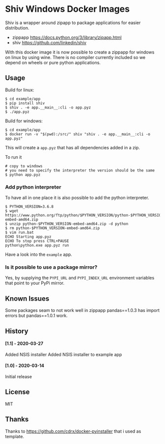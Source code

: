 # Shiv Windows Docker Images

Shiv is a wrapper around zipapp to package applications for easier
distribution.

- zippapp https://docs.python.org/3/library/zipapp.html
- shiv https://github.com/linkedin/shiv

With this docker image it is now possible to create a zippapp for windows on
linux by using wine. There is no compiler currently included so we depend on
wheels or pure python applications.

## Usage

Build for linux:

```
$ cd example/app
$ pip install shiv
$ shiv . -e app.__main__:cli -o app.pyz
$ ./app.pyz
```

Build for windows:

```
$ cd example/app
$ docker run -v "$(pwd):/src/" shiv "shiv . -e app.__main__:cli -o app.pyz"
```

This will create a `app.pyz` that has all dependencies added in a zip.

To run it 

```
# copy to windows
# you need to specify the interpreter the version should be the same
$ python app.pyz
```

### Add python interpreter

To have all in one place it is also possible to add the python interpreter.

```
$ PYTHON_VERSION=3.6.8
$ wget https://www.python.org/ftp/python/$PYTHON_VERSION/python-$PYTHON_VERSION-embed-amd64.zip
$ unzip python-$PYTHON_VERSION-embed-amd64.zip -d python
$ rm python-$PYTHON_VERSION-embed-amd64.zip
$ vim run.bat
ECHO Starting app.pyz
ECHO To stop press CTRL+PAUSE
python\python.exe app.pyz run
```

Have a look into the `example` app.

### Is it possible to use a package mirror?

Yes, by supplying the `PYPI_URL` and `PYPI_INDEX_URL` environment variables that point to your PyPi mirror.

## Known Issues

Some packages seam to not work well in zippapp pandas==1.0.3 has import errors
but pandas==1.0.1 work.

## History

#### [1.1] - 2020-03-27
Added NSIS installer
Added NSIS installer to example app

#### [1.0] - 2020-03-14
Initial release


## License

MIT

## Thanks

Thanks to https://github.com/cdrx/docker-pyinstaller that i used as template.
